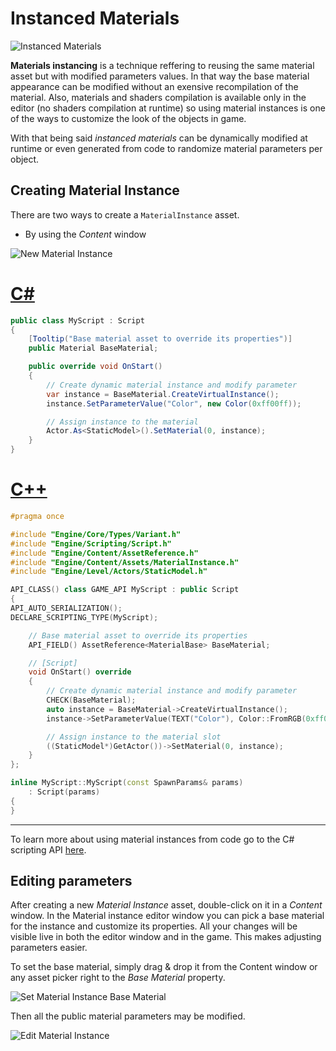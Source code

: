 # Instanced Materials

![Instanced Materials](../media/sample-material-instance.jpg)

**Materials instancing** is a technique reffering to reusing the same material asset but with modified parameters values.
In that way the base material appearance can be modified without an exensive recompilation of the material. Also, materials and shaders compilation is available only in the editor (no shaders compilation at runtime) so using material instances is one of the ways to customize the look of the objects in game.

With that being said *instanced materials* can be dynamically modified at runtime or even generated from code to randomize material parameters per object.

## Creating Material Instance

There are two ways to create a `MaterialInstance` asset.

- By using the *Content* window

![New Material Instance](../media/new-material-instance.png)

# [C#](#tab/code-csharp)
```cs
public class MyScript : Script
{
	[Tooltip("Base material asset to override its properties")]
	public Material BaseMaterial;

	public override void OnStart()
	{
		// Create dynamic material instance and modify parameter
		var instance = BaseMaterial.CreateVirtualInstance();
		instance.SetParameterValue("Color", new Color(0xff00ff));

		// Assign instance to the material
        Actor.As<StaticModel>().SetMaterial(0, instance);
	}
}
```
# [C++](#tab/code-cpp)
```cpp
#pragma once

#include "Engine/Core/Types/Variant.h"
#include "Engine/Scripting/Script.h"
#include "Engine/Content/AssetReference.h"
#include "Engine/Content/Assets/MaterialInstance.h"
#include "Engine/Level/Actors/StaticModel.h"

API_CLASS() class GAME_API MyScript : public Script
{
API_AUTO_SERIALIZATION();
DECLARE_SCRIPTING_TYPE(MyScript);

    // Base material asset to override its properties
    API_FIELD() AssetReference<MaterialBase> BaseMaterial;

    // [Script]
    void OnStart() override
    {
        // Create dynamic material instance and modify parameter
        CHECK(BaseMaterial);
        auto instance = BaseMaterial->CreateVirtualInstance();
        instance->SetParameterValue(TEXT("Color"), Color::FromRGB(0xff00ff));

        // Assign instance to the material slot
        ((StaticModel*)GetActor())->SetMaterial(0, instance);
    }
};

inline MyScript::MyScript(const SpawnParams& params)
    : Script(params)
{
}
```
***

To learn more about using material instances from code go to the C# scripting API [here](http://docs.flaxengine.com/api/FlaxEngine.MaterialInstance.html).

## Editing parameters

After creating a new *Material Instance* asset, double-click on it in a *Content* window.
In the Material instance editor window you can pick a base material for the instance and customize its properties.
All your changes will be visible live in both the editor window and in the game.
This makes adjusting parameters easier.

To set the base material, simply drag & drop it from the Content window or any asset picker right to the *Base Material* property.

![Set Material Instance Base Material](../media/set-material-instance-base-material.jpg)

Then all the public material parameters may be modified.

![Edit Material Instance](../media/edit-material-instance.jpg)

